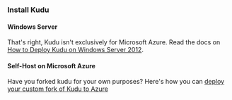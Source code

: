 <div class="panel panel-primary visible-md visible-lg">
	<div class="panel-heading">
		<h3 class="panel-title">Install Kudu</h3>
	</div>
	<div class="panel-body">
		<h4>Windows Server</h4>
		<p>That's right, Kudu isn't exclusively for Microsoft Azure. Read the docs on <a href="https://github.com/projectkudu/kudu/wiki/Deploying-to-a-server">How to Deploy Kudu on Windows Server 2012</a>.</p>
		<h4>Self-Host on Microsoft Azure</h4>
		<p>Have you forked kudu for your own purposes? Here's how you can <a href="https://github.com/projectkudu/kudu/wiki/Deploy-locally-built-private-kudu-to-azure">deploy your custom fork of Kudu to Azure</a></p>
	</div>
</div>
